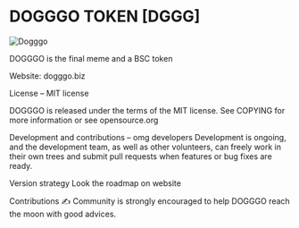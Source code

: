 # DOGGGO TOKEN [DGGG]

![Dogggo](https://dogggo.biz/wp-content/uploads/2021/05/1-1.jpg)


DOGGGO is the final meme and a BSC token

Website: dogggo.biz

License – MIT license

DOGGGO is released under the terms of the MIT license. See COPYING for more information or see opensource.org


Development and contributions – omg developers
Development is ongoing, and the development team, as well as other volunteers, can freely work in their own trees and submit pull requests when features or bug fixes are ready.


Version strategy
Look the roadmap on website


Contributions ✍️
Community is strongly encouraged to help DOGGGO reach the moon with good advices.
